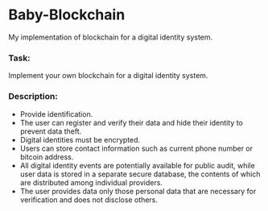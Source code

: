 # Baby-Blockchain
My implementation of blockchain for a digital identity system.
### Task:
Implement your own blockchain for a digital identity system.
### Description:
* Provide identification.
* The user can register and verify their data and hide their identity to prevent data theft.
* Digital identities must be encrypted.
* Users can store contact information such as current phone number or bitcoin address.
* All digital identity events are potentially available for public audit, while user data is stored in a separate secure database, the contents of which are distributed among individual providers.
* The user provides data only those personal data that are necessary for verification and does not disclose others.
